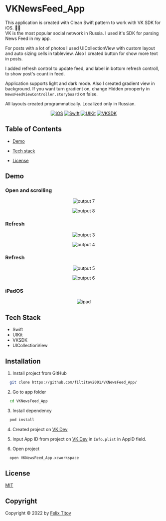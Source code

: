 # VKNewsFeed_App

This application is created with Clean Swift pattern to work with VK SDK for iOS. 📰📱 <br />
VK is the most popular social network in Russia. I used it's SDK for parsing News Feed in my app. <br />

For posts with a lot of photos I used UICollectionView with custom layout and auto sizing cells in tableview.
Also I created button for show more text in posts.

I added refresh control to update feed, and label in bottom refresh controll, to show post's count in feed.

Application supports light and dark mode. Also I created gradient view in background. 
If you want turn gradient on, change Hidden prooperty in ```NewsFeedViewController.storyboard``` on false.

All layouts created programmatically.
Localized only in Russian.

<div align="center">
  
  [![iOS](https://img.shields.io/badge/iOS-15.5-blue)](https://www.apple.com/ru/ios/ios-15/)
  [![Swift](https://img.shields.io/badge/Swift-5.5-orange)](https://developer.apple.com/documentation/swift)
  [![UIKit](https://img.shields.io/badge/UIKit-%20LTS-yellowgreen)](https://developer.apple.com/documentation/uikit)
  [![VKSDK](https://img.shields.io/static/v1?label=VKSDK&message=1.6.2&color=blue)](https://github.com/VKCOM/vk-ios-sdk)
  
</div>

## Table of Contents

- [Demo](#demo)

- [Tech stack](#tech-stack)

- [License](#copyright)

## Demo
### Open and scrolling
<div align="center">

![output 7](https://user-images.githubusercontent.com/56549889/182606681-dc30c1aa-5b6f-42dc-89e4-202c5c5f75f6.gif)

![output 8](https://user-images.githubusercontent.com/56549889/182607473-76e1ddac-cc62-4d56-b548-220a0a0e12cc.gif)

</div>

### Refresh
<div align="center">

![output 3](https://user-images.githubusercontent.com/56549889/182603667-15375dca-8773-476a-b334-c50a4af9324d.gif)

![output 4](https://user-images.githubusercontent.com/56549889/182603700-3454c69b-7d3d-45aa-9b69-489bf9c03c33.gif)

</div>

### Refresh
<div align="center">

![output 5](https://user-images.githubusercontent.com/56549889/182603922-d2222e5b-f2c8-4b3d-a613-4ed664391f38.gif)

![output 6](https://user-images.githubusercontent.com/56549889/182603945-e244fa3e-813c-4987-a6e0-751de0e95fd0.gif)

</div>

### iPadOS
<div align="center">

![ipad](https://user-images.githubusercontent.com/56549889/182607160-48439a79-066d-4080-9114-54e6281a4c9d.png)

</div>

## Tech Stack

* Swift
* UIKit
* VKSDK
* UICollectionView

## Installation

1. Install project from GitHub

```bash
  git clone https://github.com/filtitov2001/VKNewsFeed_App/
```
2. Go to app folder
```bash
  cd VKNewsFeed_App
```
3. Install dependency 
```bash
  pod install
```
4. Created project on [VK Dev](https://vk.com/dev)

5. Input App ID from project on [VK Dev](https://vk.com/dev) in ```Info.plist``` in AppID field.

6. Open project
```bash
  open VKNewsFeed_App.xcworkspace
```

## License

[MIT](https://choosealicense.com/licenses/mit/)

## Copyright

Copyright © 2022 by [Felix Titov](https://github.com/filtitov2001)
